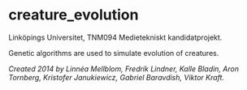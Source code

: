 creature_evolution
==================

Linköpings Universitet, TNM094 Medietekniskt kandidatprojekt. 

Genetic algorithms are used to simulate evolution of creatures.

*Created 2014 by
Linnéa Mellblom,
Fredrik Lindner,
Kalle Bladin,
Aron Tornberg,
Kristofer Janukiewicz, 
Gabriel Baravdish,
Viktor Kraft.*

